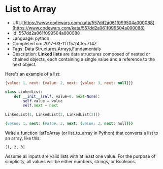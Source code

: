 # List to Array

 - URL:[https://www.codewars.com/kata/557dd2a061f099504a000088](https://www.codewars.com/kata/557dd2a061f099504a000088)
 - Id: 557dd2a061f099504a000088
 - Language: python
 - Completed on: 2017-03-11T15:24:55.714Z
 - Tags: Data Structures,Arrays,Fundamentals
 - Description:
<b>Linked lists</b> are data structures composed of nested or chained objects, each containing a single value and a reference to the next object. 

Here's an example of a list:

```javascript
{value: 1, next: {value: 2, next: {value: 3, next: null}}}
```
```python
class LinkedList:
    def __init__(self, value=0, next=None):
        self.value = value
        self.next = next
        
LinkedList(1, LinkedList(2, LinkedList(3)))

```
```ruby
{value: 1, next: {value: 2, next: {value: 3, next: null}}}
```

Write a function listToArray (or list\_to\_array in Python) that converts a list to an array, like this:

```
[1, 2, 3]
```

Assume all inputs are valid lists with at least one value. For the purpose of simplicity, all values will be either numbers, strings, or Booleans.

